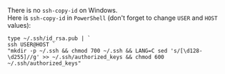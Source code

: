 There is no `ssh-copy-id` on Windows.\
Here is `ssh-copy-id` in `PowerShell` (don't forget to change `USER` and `HOST` values):

```shell
type ~/.ssh/id_rsa.pub | `
ssh USER@HOST `
"mkdir -p ~/.ssh && chmod 700 ~/.ssh && LANG=C sed 's/[\d128-\d255]//g' >> ~/.ssh/authorized_keys && chmod 600 ~/.ssh/authorized_keys"
```